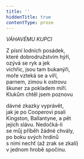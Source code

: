 ```yaml
---
title: ''
hiddenTitle: true
contentType: prose
---
```


_VÁHAVÉMU KUPCI_

Z písní lodních posádek,  
které dobrodružstvím hýří,  
ozývá se ryk a jek  
vichřic, jsou tam bukanýři,  
moře vzteká se a víří,  
parnem, zimou k ostrovu  
škuner za pokladem míří.  
Klukům chtěl jsem poznovu

dávné zkazky vyprávět,  
jak je po Cooperovi psali  
Kingston, Ballantyne, a pět  
jejich slávu. Nedočká-li  
se můj příběh žádné chvály,  
po boku svých hrdinů  
s nimi nechť (až zrak se zkalí)  
v jednom hrobě spočinu.
